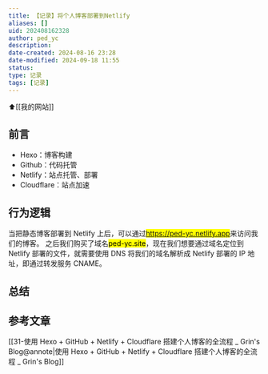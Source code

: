 ```yaml
---
title: 【记录】将个人博客部署到Netlify
aliases: []
uid: 202408162328
author: ped_yc
description: 
date-created: 2024-08-16 23:28
date-modified: 2024-09-18 11:55
status: 
type: 记录 
tags: [记录]
---
```


⬆[[我的网站]]

## 前言

- Hexo：博客构建
- Github：代码托管
- Netlify：站点托管、部署
- Cloudflare：站点加速

## 行为逻辑

当把静态博客部署到 Netlify 上后，可以通过<mark class="hltr-red">https://ped-yc.netlify.app</mark>来访问我们的博客。
之后我们购买了域名<mark class="hltr-red">ped-yc.site</mark>，现在我们想要通过域名定位到 Netlify 部署的文件，就需要使用 DNS 将我们的域名解析成 Netlify 部署的 IP 地址，即通过转发服务 CNAME。

## 总结

## 参考文章

[[31-使用 Hexo + GitHub + Netlify + Cloudflare 搭建个人博客的全流程 _ Grin's Blog@annote|使用 Hexo + GitHub + Netlify + Cloudflare 搭建个人博客的全流程 _ Grin's Blog]]
